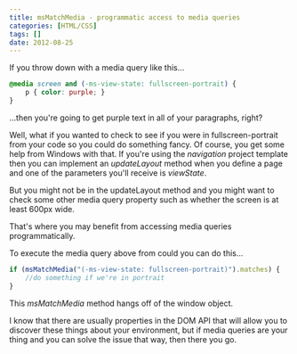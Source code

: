 ```yaml
---
title: msMatchMedia - programmatic access to media queries
categories: [HTML/CSS]
tags: []
date: 2012-08-25
---
```


If you throw down with a media query like this...

``` css
@media screen and (-ms-view-state: fullscreen-portrait) {
    p { color: purple; }
}
```

...then you&#39;re going to get purple text in all of your paragraphs, right?

Well, what if you wanted to check to see if you were in fullscreen-portrait from your code so you could do something fancy. Of course, you get some help from Windows with that. If you&#39;re using the _navigation_ project template then you can implement an _updateLayout_ method when you define a page and one of the parameters you&#39;ll receive is _viewState_.

But you might not be in the updateLayout method and you might want to check some other media query property such as whether the screen is at least 600px wide.

That&#39;s where you may benefit from accessing media queries programmatically.

To execute the media query above from could you can do this...

``` js
if (msMatchMedia("(-ms-view-state: fullscreen-portrait)").matches) {
    //do something if we're in portrait
}
```

This _msMatchMedia_ method hangs off of the window object.

I know that there are usually properties in the DOM API that will allow you to discover these things about your environment, but if media queries are your thing and you can solve the issue that way, then there you go.